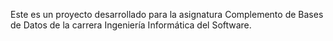 Este es un proyecto desarrollado para la asignatura Complemento de Bases de Datos de la carrera Ingeniería Informática del Software.
